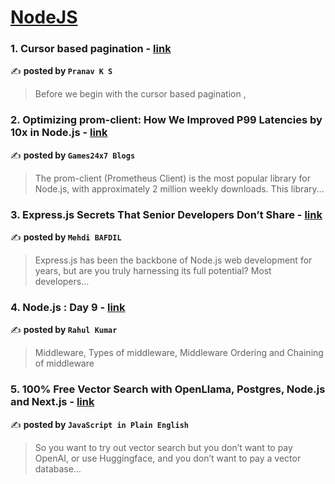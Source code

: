 
<h1><a href=https://medium.com/tag/nodejs/recommended target="_blank" rel="noopener noreferrer">NodeJS</a></h1>
<h3>1. Cursor based pagination - <a href="https://medium.com/@pranavks1309/cursor-based-pagination-42d5dfc67a75" target="_blank" rel="noopener noreferrer">link</a></h3>

✍️ **posted by `Pranav K S`**

<blockquote>Before we begin with the cursor based pagination ,</blockquote>

<h3>2. Optimizing prom-client: How We Improved P99 Latencies by 10x in Node.js - <a href="https://medium.com/@Games24x7Tech/optimizing-prom-client-how-we-improved-p99-latencies-by-10x-in-node-js-c3c2f6c68297" target="_blank" rel="noopener noreferrer">link</a></h3>

✍️ **posted by `Games24x7 Blogs`**

<blockquote>The prom-client (Prometheus Client) is the most popular library for Node.js, with approximately 2 million weekly downloads. This library…</blockquote>

<h3>3. Express.js Secrets That Senior Developers Don’t Share - <a href="https://medium.com/@mehdibafdil/stop-using-express-js-wrong-hidden-features-that-will-blow-your-mind-bb83123f92bf" target="_blank" rel="noopener noreferrer">link</a></h3>

✍️ **posted by `Mehdi BAFDIL`**

<blockquote>Express.js has been the backbone of Node.js web development for years, but are you truly harnessing its full potential? Most developers…</blockquote>

<h3>4. Node.js : Day 9 - <a href="https://medium.com/@rahul319sinha/node-js-day-9-0f6417b40838" target="_blank" rel="noopener noreferrer">link</a></h3>

✍️ **posted by `Rahul Kumar`**

<blockquote>Middleware, Types of middleware, Middleware Ordering and Chaining of middleware</blockquote>

<h3>5. 100% Free Vector Search with OpenLlama, Postgres, Node.js and Next.js - <a href="https://medium.com/javascript-in-plain-english/100-free-vector-search-with-openllama-postgres-nodejs-and-nextjs-e496856766f7" target="_blank" rel="noopener noreferrer">link</a></h3>

✍️ **posted by `JavaScript in Plain English`**

<blockquote>So you want to try out vector search but you don’t want to pay OpenAI, or use Huggingface, and you don’t want to pay a vector database…</blockquote>

